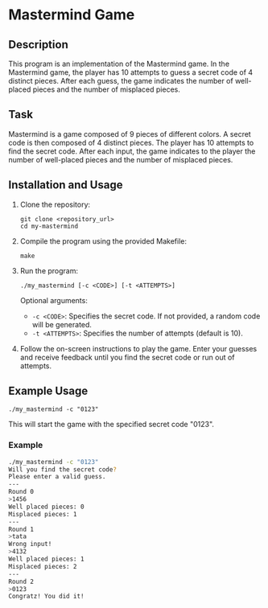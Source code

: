 # Mastermind Game

## Description
This program is an implementation of the Mastermind game. In the Mastermind game, the player has 10 attempts to guess a secret code of 4 distinct pieces. After each guess, the game indicates the number of well-placed pieces and the number of misplaced pieces.

## Task
 Mastermind is a game composed of 9 pieces of different colors. A secret code is then composed of 4 distinct pieces. The player has 10 attempts to find the secret code. After each input, the game indicates to the player the number of well-placed pieces and the number of misplaced pieces.

## Installation and Usage
1. Clone the repository:

   ```
   git clone <repository_url>
   cd my-mastermind
   ```

2. Compile the program using the provided Makefile:

   ```
   make
   ```

3. Run the program:

   ```
   ./my_mastermind [-c <CODE>] [-t <ATTEMPTS>]
   ```

   Optional arguments:
   - `-c <CODE>`: Specifies the secret code. If not provided, a random code will be generated.
   - `-t <ATTEMPTS>`: Specifies the number of attempts (default is 10).

4. Follow the on-screen instructions to play the game. Enter your guesses and receive feedback until you find the secret code or run out of attempts.

## Example Usage
```
./my_mastermind -c "0123"
```

This will start the game with the specified secret code "0123".

### Example

```bash
./my_mastermind -c "0123"
Will you find the secret code?
Please enter a valid guess.
---
Round 0
>1456
Well placed pieces: 0
Misplaced pieces: 1
---
Round 1
>tata
Wrong input!
>4132
Well placed pieces: 1
Misplaced pieces: 2
---
Round 2
>0123
Congratz! You did it!
```